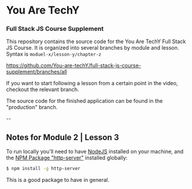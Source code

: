 # You Are TechY
### Full Stack JS Course Supplement

This repository contains the source code for the You Are TechY Full Stack JS Course.  It is organized into several branches by module and lesson. Syntax is `moduel-x/lesson-y/chapter-z`  

https://github.com/You-are-techY/full-stack-js-course-supplement/branches/all

If you want to start following a lesson from a certain point in the video, checkout the relevant branch. 

The source code for the finished application can be found in the "production" branch. 

-- 

## Notes for Module 2 | Lesson 3 

To run locally you'll need to have [NodeJS](https://nodejs.org/en/) installed on your machine, and the [NPM Package "http-server"](https://www.npmjs.com/package/http-server) installed globally:
```bash 
$ npm install -g http-server 
```
This is a good package to have in general.  